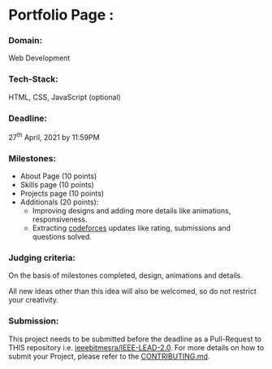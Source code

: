 # Portfolio Page :

### Domain:
Web Development

### Tech-Stack:
HTML, CSS, JavaScript (optional)

### Deadline:
27<sup>th</sup> April, 2021 by 11:59PM

### Milestones:
- About Page (10 points)
- Skills page (10 points)
- Projects page (10 points)
- Additionals (20 points):
    - Improving designs and adding more details like animations, responsiveness.
    - Extracting [codeforces](https://codeforces.com/apiHelp) updates like rating, submissions and questions solved.

### Judging criteria:
On the basis of milestones completed, design, animations and details.

All new ideas other than this idea will also be welcomed, so do not restrict your creativity.

### Submission:
This project needs to be submitted before the deadline as a Pull-Request to THIS repository i.e. [ieeebitmesra/IEEE-LEAD-2.0](https://github.com/ieeebitmesra/IEEE-LEAD-2.0). For more details on how to submit your Project, please refer to the [CONTRIBUTING.md](../CONTRIBUTING.md).